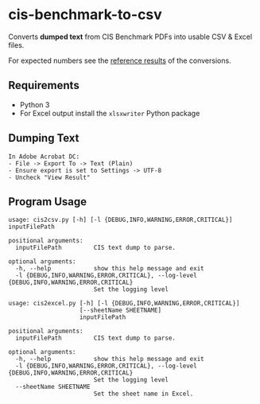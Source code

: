 # cis-benchmark-to-csv
Converts **dumped text** from CIS Benchmark PDFs into usable CSV & Excel files.

For expected numbers see the [reference results](reference_results.md) of the conversions.

## Requirements
- Python 3
- For Excel output install the `xlsxwriter` Python package

## Dumping Text
```
In Adobe Acrobat DC:
- File -> Export To -> Text (Plain)
- Ensure export is set to Settings -> UTF-8
- Uncheck "View Result"
```

## Program Usage
```
usage: cis2csv.py [-h] [-l {DEBUG,INFO,WARNING,ERROR,CRITICAL}] inputFilePath

positional arguments:
  inputFilePath         CIS text dump to parse.

optional arguments:
  -h, --help            show this help message and exit
  -l {DEBUG,INFO,WARNING,ERROR,CRITICAL}, --log-level {DEBUG,INFO,WARNING,ERROR,CRITICAL}
                        Set the logging level
```

```
usage: cis2excel.py [-h] [-l {DEBUG,INFO,WARNING,ERROR,CRITICAL}]
                    [--sheetName SHEETNAME]
                    inputFilePath

positional arguments:
  inputFilePath         CIS text dump to parse.

optional arguments:
  -h, --help            show this help message and exit
  -l {DEBUG,INFO,WARNING,ERROR,CRITICAL}, --log-level {DEBUG,INFO,WARNING,ERROR,CRITICAL}
                        Set the logging level
  --sheetName SHEETNAME
                        Set the sheet name in Excel.
```
